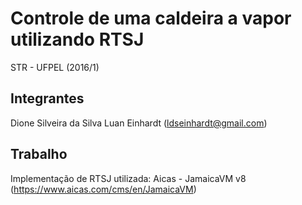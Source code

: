 # Controle de uma caldeira a vapor utilizando RTSJ

STR - UFPEL (2016/1)

## Integrantes

Dione Silveira da Silva
Luan Einhardt (<ldseinhardt@gmail.com>)

## Trabalho

Implementação de RTSJ utilizada: Aicas - JamaicaVM v8 (https://www.aicas.com/cms/en/JamaicaVM)
